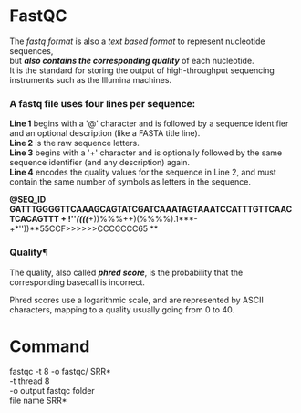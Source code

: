 # FastQC

The *fastq format* is also a *text based format* to represent nucleotide sequences,    
but ***also contains the corresponding quality*** of each nucleotide.    
It is the standard for storing the output of high-throughput sequencing instruments such as the Illumina machines.   

### A fastq file uses four lines per sequence:   

**Line 1** begins with a '@' character and is followed by a sequence identifier and an optional description (like a FASTA title line).   
**Line 2** is the raw sequence letters.   
**Line 3** begins with a '+' character and is optionally followed by the same sequence identifier (and any description) again.   
**Line 4** encodes the quality values for the sequence in Line 2, and must contain the same number of symbols as letters in the sequence.  

**@SEQ_ID
GATTTGGGGTTCAAAGCAGTATCGATCAAATAGTAAATCCATTTGTTCAACTCACAGTTT
+
!''*((((***+))%%%++)(%%%%).1***-+*''))**55CCF>>>>>>CCCCCCC65
**

### Quality¶

The quality, also called ***phred score***, is the probability that the corresponding basecall is incorrect.

Phred scores use a logarithmic scale, and are represented by ASCII characters, mapping to a quality usually going from 0 to 40.

# Command

fastqc -t 8 -o fastqc/ SRR*  
-t thread 8   
-o output fastqc folder    
file name SRR*   
